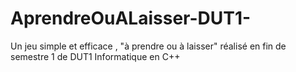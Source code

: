 # AprendreOuALaisser-DUT1-
Un jeu simple et efficace , "à prendre ou à laisser" réalisé en fin de semestre 1 de DUT1 Informatique en C++
